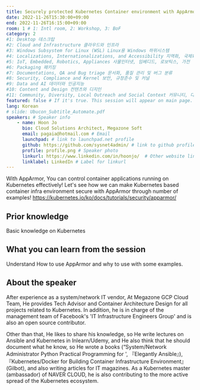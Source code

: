 ```yaml
---
title: Securely protected Kubernetes Container environment with AppArmor
date: 2022-11-26T15:30:00+09:00
end: 2022-11-26T16:15:00+09:00
room: 1 # 1: Intl room, 2: Workshop, 3: BoF
category: 2
#1: Desktop 데스크탑
#2: Cloud and Infrastructure 클라우드와 인프라
#3: Windows Subsystem for Linux (WSL) Linux용 Windows 하위시스템
#4: Localizations, Internationalizations, and Accessibility 지역화, 국제화 및 접근성
#5: IoT, Embedded, Robotics, Appliances 사물인터넷, 임베디드, 로보틱스, 가전
#6: Packaging 패키징
#7: Documentations, QA and Bug triage 문서화, 품질 관리 및 버그 분류
#8: Security, Compliance and Kernel 보안, 규정준수 및 커널
#9: Data and AI 데이터와 인공지능
#10: Content and Design 컨텐츠와 디지인
#11: Community, Diversity, Local Outreach and Social Context 커뮤니티, 다양성, 지역 사회 협력과 사회적 관점
featured: false # If it's true. This session will appear on main page.
lang: Korean
# slide: Ubucon_Subtitle_Automate.pdf
speakers: # Speaker info
    - name: Hoon Jo
      bio: Cloud Solutions Architect, Megazone Soft
      email: pagaia@hotmail.com # Email
      launchpad: # link to launchpad.net profile
      github: https://github.com/sysnet4admin/ # link to github profile
      profile: profile.png # Speaker photo
      linkurl: https://www.linkedin.com/in/hoonjo/  # Other website link url
      linklabel: LinkedIn # Label for linkurl
---
```

With AppArmor, You can control container applications running on Kubernetes effectively!
Let's see how we can make Kubernetes based container infra environment secure with AppArmor through number of examples!
https://kubernetes.io/ko/docs/tutorials/security/apparmor/

## Prior knowledge
Basic knowledge on Kubernetes
## What you can learn from the session
Understand How to use AppArmor and why to use with some examples.
## About the speaker

After experience as a system/network IT vendor, At Megazone GCP Cloud Team, He provides Tech Advisor and Container Architecture Design for all projects related to Kubernetes. In addition, he is in charge of the management team of Facebook's 'IT Infrastructure Engineers Group' and is also an open source contributor.

Other than that, He likes to share his knowledge, so He write lectures on Ansible and Kubernetes in Inlearn/Udemy, and He also think that he should document what he know, so He wrote a books (“System/Network Administrator Python Practical Programming for ', 『Elegantly Ansible』), 『Kubernetes/Docker for Building Container Infrastructure Environment』 (Gilbot), and also writing articles for IT magazines. As a Kubernetes master (ambassador) of NAVER CLOUD, he is also contributing to the more active spread of the Kubernetes ecosystem.